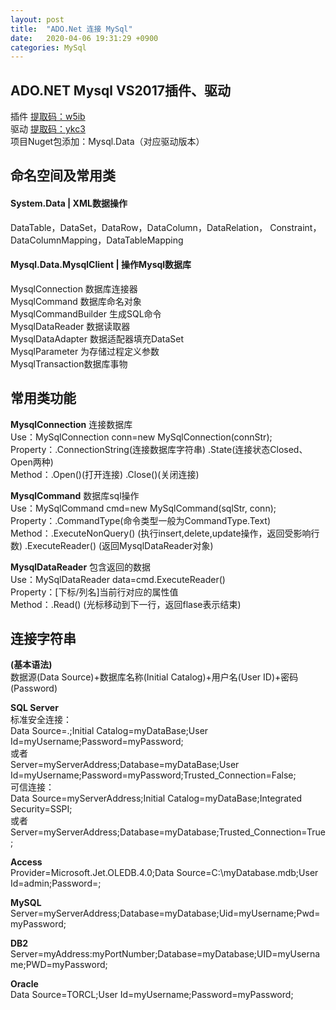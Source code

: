 ```yaml
---
layout: post
title:  "ADO.Net 连接 MySql"
date:   2020-04-06 19:31:29 +0900
categories: MySql
---
```

## ADO.NET Mysql VS2017插件、驱动 
插件 [提取码：w5ib ](https://pan.baidu.com/s/1bNm8e20hZU6cnU0H7CzHnQ )  
驱动 [提取码：ykc3 ](https://pan.baidu.com/s/1JExlZDO9-4CgkjrjgcyrQg )  
项目Nuget包添加：Mysql.Data（对应驱动版本）  

## 命名空间及常用类
#### System.Data | XML数据操作
DataTable，DataSet，DataRow，DataColumn，DataRelation，     Constraint，DataColumnMapping，DataTableMapping

#### Mysql.Data.MysqlClient | 操作Mysql数据库
MysqlConnection  数据库连接器  
MysqlCommand 数据库命名对象  
MysqlCommandBuilder 生成SQL命令  
MysqlDataReader  数据读取器  
MysqlDataAdapter 数据适配器填充DataSet  
MysqlParameter 为存储过程定义参数  
MysqlTransaction数据库事物

## 常用类功能
**MysqlConnection** 连接数据库  
Use：MySqlConnection conn=new MySqlConnection(connStr);  
Property：.ConnectionString(连接数据库字符串) .State(连接状态Closed、Open两种)      
Method：.Open()(打开连接)  .Close()(关闭连接)    

**MysqlCommand** 数据库sql操作  
Use：MySqlCommand cmd=new MySqlCommand(sqlStr, conn);    
Property：.CommandType(命令类型一般为CommandType.Text)  
Method：.ExecuteNonQuery() (执行insert,delete,update操作，返回受影响行数) .ExecuteReader() (返回MysqlDataReader对象)     

**MysqlDataReader** 包含返回的数据  
Use：MySqlDataReader data=cmd.ExecuteReader()    
Property：[下标/列名]当前行对应的属性值    
Method：.Read() (光标移动到下一行，返回flase表示结束)    

## 连接字符串
**(基本语法)**  
数据源(Data Source)+数据库名称(Initial Catalog)+用户名(User ID)+密码(Password)  

**SQL Server**   
标准安全连接：  
Data Source=.;Initial Catalog=myDataBase;User Id=myUsername;Password=myPassword;  
或者  
Server=myServerAddress;Database=myDataBase;User Id=myUsername;Password=myPassword;Trusted_Connection=False;  
可信连接：  
Data Source=myServerAddress;Initial Catalog=myDataBase;Integrated Security=SSPI;  
或者     Server=myServerAddress;Database=myDatabase;Trusted_Connection=True;  
  
**Access**  
Provider=Microsoft.Jet.OLEDB.4.0;Data Source=C:\myDatabase.mdb;User Id=admin;Password=;    

**MySQL**  
Server=myServerAddress;Database=myDatabase;Uid=myUsername;Pwd=myPassword;  

**DB2**  
Server=myAddress:myPortNumber;Database=myDatabase;UID=myUsername;PWD=myPassword;  

**Oracle**  
Data Source=TORCL;User Id=myUsername;Password=myPassword;   

